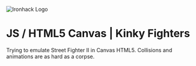 ﻿![Ironhack Logo](https://i.imgur.com/1QgrNNw.png)

# JS / HTML5 Canvas | Kinky Fighters


Trying to emulate Street Fighter II in Canvas HTML5. Collisions and animations are as hard as a corpse.


